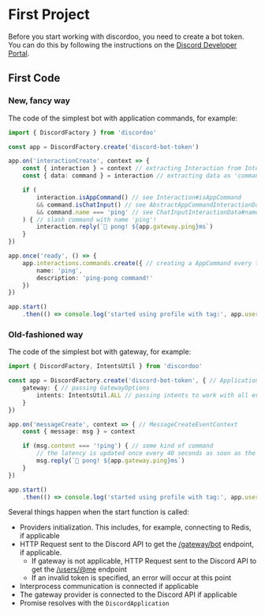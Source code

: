 # First Project
Before you start working with discordoo, you need to create a bot token. You can do this by following the instructions on the [Discord Developer Portal](https://discord.com/developers/applications).

## First Code
### New, fancy way
The code of the simplest bot with application commands, for example:
```ts
import { DiscordFactory } from 'discordoo'

const app = DiscordFactory.create('discord-bot-token')

app.on('interactionCreate', context => {
    const { interaction } = context // extracting Interaction from InteractionCreateEventContext
    const { data: command } = interaction // extracting data as 'command' from Interaction

    if (
        interaction.isAppCommand() // see Interaction#isAppCommand
        && command.isChatInput() // see AbstractAppCommandInteractionData#isChatInput
        && command.name === 'ping' // see ChatInputInteractionData#name
    ) { // slash command with name 'ping'!
        interaction.reply(`🏓 pong! ${app.gateway.ping}ms`)
    }
})

app.once('ready', () => {
    app.interactions.commands.create({ // creating a AppCommand every time the bot starts
        name: 'ping',
        description: 'ping-pong command!'
    })
})

app.start()
    .then(() => console.log('started using profile with tag:', app.user.tag))
```
### Old-fashioned way
The code of the simplest bot with gateway, for example:
```ts
import { DiscordFactory, IntentsUtil } from 'discordoo'

const app = DiscordFactory.create('discord-bot-token', { // ApplicationOptions
    gateway: { // passing GatewayOptions
        intents: IntentsUtil.ALL // passing intents to work with all events
    }
})

app.on('messageCreate', context => { // MessageCreateEventContext
    const { message: msg } = context

    if (msg.content === '!ping') { // some kind of command
        // the latency is updated once every 40 seconds as soon as the heartbeat occurs
        msg.reply(`🏓 pong! ${app.gateway.ping}ms`)
    }
})

app.start()
    .then(() => console.log('started using profile with tag:', app.user.tag))
```
Several things happen when the start function is called:
* Providers initialization. This includes, for example, connecting to Redis, if applicable
* HTTP Request sent to the Discord API to get the [/gateway/bot](https://discord.com/developers/docs/topics/gateway#get-gateway-bot) endpoint, if applicable.
  * If gateway is not applicable, HTTP Request sent to the Discord API to get the [/users/@me](https://discord.com/developers/docs/resources/user#get-current-user) endpoint
  * If an invalid token is specified, an error will occur at this point
* Interprocess communication is connected if applicable
* The gateway provider is connected to the Discord API if applicable
* Promise resolves with the `DiscordApplication`